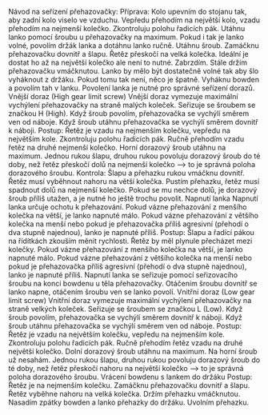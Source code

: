 Návod na seřízení přehazovačky:
Příprava: Kolo upevním do stojanu tak, aby zadní kolo viselo ve vzduchu. Vepředu přehodím na největší kolo, vzadu přehodím na nejmenší kolečko. Zkontroluju polohu řadicích pák. Utáhnu lanko pomocí šroubu u přehazovačky na maximum. Pokud i tak je lanko volné, povolím držák lanka a dotáhnu lanko ručně. Utáhnu šroub. Zamáčknu přehazovačku dovnitř a šlapu. Řetěz přeskočí na velká kolečka. Ideální je dostat ho až na největší kolečko ale není to nutné. Zabrzdím. Stále držím přehazovačku vmáčknutou. Lanko by mělo být dostatečně volné tak aby šlo vyháknout z držáku. Pokud tomu tak není, něco je špatně. Vyháknu bowden a povolím tah v lanku. Povolení lanka je nutné pro správné seřízení dorazů.
Vnější doraz (High gear limit screw)
Vnější doraz vymezuje maximální vychýlení přehazovačky na straně malých koleček. Seřizuje se šroubem se značkou H (High). Když šroub povolím, přehazovačka se vychýlí směrem ven od náboje. Když šroub utáhnu přehazovačka se vychýlí směrem dovnitř k náboji.
Postup: Řetěz je vzadu na nejmenším kolečku, vepředu na největším kole. Zkontroluju polohu řadicích pák. Ručně přehodím vzadu řetěz na druhé nejmenší kolečko. Horní dorazový šroub utáhnu na maximum. Jednou rukou šlapu, druhou rukou povoluju dorazový šroub do té doby, než řetěz přeskočí dolů na nejmenší kolečko –> to je správná poloha dorazového šroubu. 
Kontrola: Šlapu a přehazku rukou vmáčknu dovnitř. Řetěz musí vyběhnout nahoru na větší kolečka. Pustím přehazku, řetěz musí spadnout dolů na nejmenší kolečko. Pokud se mu nechce dolů, je dorazový šroub příliš utažen, a je nutné ho ještě trochu povolit. 
Napnutí lanka
Napnutí lanka určuje ochotu k přehazování. Pokud vázne přehazování z menšího kolečka na větší, je lanko napnuté málo. Pokud vázne přehazování z většího kolečka na menší nebo pokud je přehazovačka příliš agresivní (přehodí o dva stupně najednou), lanko je napnuté příliš. 
Postup: Šlapu a řadící pákou na řídítkách zkouším měnit rychlosti. Řetěz by měl plynule přecházet mezi kolečky. Pokud vázne přehazování z menšího kolečka na větší, je lanko napnuté málo. Pokud vázne přehazování z většího kolečka na menší nebo pokud je přehazovačka příliš agresivní (přehodí o dva stupně najednou), lanko je napnuté příliš.
Napnutí lanka se seřizuje pomocí seřizovacího šroubu na konci bowdenu u těla přehazovačky. Otáčením šroubu dovnitř se lanko napne, otáčením šroubu ven se lanko povolí.
Vnitřní doraz (Low gear limit screw)
Vnitřní doraz vymezuje maximální vychýlení přehazovačky na straně velkých koleček. Seřizuje se šroubem se značkou L (Low). Když šroub povolím, přehazovačka se vychýlí směrem dovnitř k náboji. Když šroub utáhnu přehazovačka se vychýlí směrem ven od náboje. 
Postup: Řetěz je vzadu na největším kolečku, vepředu na nejmenším kole. Zkontroluju polohu řadicích pák. Ručně přehodím řetěz vzadu na druhé největší kolečko. Dolní dorazový šroub utáhnu na maximum. Na horní šroub už nesahám. Jednou rukou šlapu, druhou rukou povoluju dorazový šroub do té doby, než řetěz přeskočí nahoru na největší kolečko –> to je správná poloha dorazového šroubu. 
Vrácení bowdenu s lankem do držáku
Postup: Řetěz je na nejmenším kolečku. Zamáčknu přehazovačku dovnitř a šlapu. Řetěz vyběhne nahoru na velká kolečka. Držím přehazku vmáčknutou. Nasadím zpátky bowden a lanko přehazky do držáku. Uvolním přehazku. 
